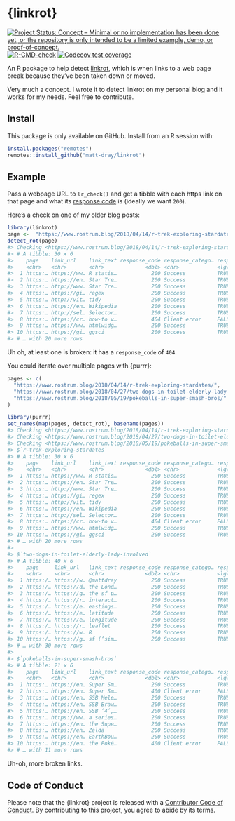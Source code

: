 
<!-- README.md is generated from README.Rmd. Please edit that file -->

# {linkrot}

<!-- badges: start -->

[![Project Status: Concept – Minimal or no implementation has been done
yet, or the repository is only intended to be a limited example, demo,
or
proof-of-concept.](https://www.repostatus.org/badges/latest/concept.svg)](https://www.repostatus.org/#concept)
[![R-CMD-check](https://github.com/matt-dray/linkrot/workflows/R-CMD-check/badge.svg)](https://github.com/matt-dray/linkrot/actions)
[![Codecov test
coverage](https://codecov.io/gh/matt-dray/linkrot/branch/main/graph/badge.svg)](https://codecov.io/gh/matt-dray/linkrot?branch=main)
<!-- badges: end -->

An R package to help detect
[linkrot](https://en.wikipedia.org/wiki/Link_rot), which is when links
to a web page break because they’ve been taken down or moved.

Very much a concept. I wrote it to detect linkrot on my personal blog
and it works for my needs. Feel free to contribute.

## Install

This package is only available on GitHub. Install from an R session
with:

``` r
install.packages("remotes")
remotes::install_github("matt-dray/linkrot")
```

## Example

Pass a webpage URL to `lr_check()` and get a tibble with each https link
on that page and what its [response
code](https://developer.mozilla.org/en-US/docs/Web/HTTP/Status) is
(ideally we want `200`).

Here’s a check on one of my older blog posts:

``` r
library(linkrot)
page <-  "https://www.rostrum.blog/2018/04/14/r-trek-exploring-stardates/"
detect_rot(page)
#> Checking <https://www.rostrum.blog/2018/04/14/r-trek-exploring-stardates/> ..............................
#> # A tibble: 30 x 6
#>    page    link_url    link_text response_code response_catego… response_success
#>    <chr>   <chr>       <chr>             <dbl> <chr>            <lgl>           
#>  1 https:… https://ww… R statis…           200 Success          TRUE            
#>  2 https:… https://en… Star Tre…           200 Success          TRUE            
#>  3 https:… http://www… Star Tre…           200 Success          TRUE            
#>  4 https:… https://gi… regex               200 Success          TRUE            
#>  5 https:… http://vit… tidy                200 Success          TRUE            
#>  6 https:… https://en… Wikipedia           200 Success          TRUE            
#>  7 https:… http://sel… Selector…           200 Success          TRUE            
#>  8 https:… https://cr… how-to v…           404 Client error     FALSE           
#>  9 https:… https://ww… htmlwidg…           200 Success          TRUE            
#> 10 https:… https://gi… ggsci               200 Success          TRUE            
#> # … with 20 more rows
```

Uh oh, at least one is broken: it has a `response_code` of `404`.

You could iterate over multiple pages with {purrr}:

``` r
pages <- c(
  "https://www.rostrum.blog/2018/04/14/r-trek-exploring-stardates/",
  "https://www.rostrum.blog/2018/04/27/two-dogs-in-toilet-elderly-lady-involved/",
  "https://www.rostrum.blog/2018/05/19/pokeballs-in-super-smash-bros/"
)

library(purrr)
set_names(map(pages, detect_rot), basename(pages))
#> Checking <https://www.rostrum.blog/2018/04/14/r-trek-exploring-stardates/> ..............................
#> Checking <https://www.rostrum.blog/2018/04/27/two-dogs-in-toilet-elderly-lady-involved/> ........................................
#> Checking <https://www.rostrum.blog/2018/05/19/pokeballs-in-super-smash-bros/> .....................
#> $`r-trek-exploring-stardates`
#> # A tibble: 30 x 6
#>    page    link_url    link_text response_code response_catego… response_success
#>    <chr>   <chr>       <chr>             <dbl> <chr>            <lgl>           
#>  1 https:… https://ww… R statis…           200 Success          TRUE            
#>  2 https:… https://en… Star Tre…           200 Success          TRUE            
#>  3 https:… http://www… Star Tre…           200 Success          TRUE            
#>  4 https:… https://gi… regex               200 Success          TRUE            
#>  5 https:… http://vit… tidy                200 Success          TRUE            
#>  6 https:… https://en… Wikipedia           200 Success          TRUE            
#>  7 https:… http://sel… Selector…           200 Success          TRUE            
#>  8 https:… https://cr… how-to v…           404 Client error     FALSE           
#>  9 https:… https://ww… htmlwidg…           200 Success          TRUE            
#> 10 https:… https://gi… ggsci               200 Success          TRUE            
#> # … with 20 more rows
#> 
#> $`two-dogs-in-toilet-elderly-lady-involved`
#> # A tibble: 40 x 6
#>    page     link_url   link_text response_code response_catego… response_success
#>    <chr>    <chr>      <chr>             <dbl> <chr>            <lgl>           
#>  1 https:/… https://w… @mattdray           200 Success          TRUE            
#>  2 https:/… https://d… the Lond…           200 Success          TRUE            
#>  3 https:/… https://g… the sf p…           200 Success          TRUE            
#>  4 https:/… https://r… interact…           200 Success          TRUE            
#>  5 https:/… https://e… eastings…           200 Success          TRUE            
#>  6 https:/… https://e… latitude            200 Success          TRUE            
#>  7 https:/… https://e… longitude           200 Success          TRUE            
#>  8 https:/… https://r… leaflet             200 Success          TRUE            
#>  9 https:/… https://w… R                   200 Success          TRUE            
#> 10 https:/… https://g… sf (‘sim…           200 Success          TRUE            
#> # … with 30 more rows
#> 
#> $`pokeballs-in-super-smash-bros`
#> # A tibble: 21 x 6
#>    page    link_url    link_text response_code response_catego… response_success
#>    <chr>   <chr>       <chr>             <dbl> <chr>            <lgl>           
#>  1 https:… https://en… Super Sm…           200 Success          TRUE            
#>  2 https:… https://en… Super Sm…           400 Client error     FALSE           
#>  3 https:… https://en… SSB Mele…           200 Success          TRUE            
#>  4 https:… https://en… SSB Braw…           200 Success          TRUE            
#>  5 https:… https://en… SSB ‘4’,…           200 Success          TRUE            
#>  6 https:… https://ww… a series…           200 Success          TRUE            
#>  7 https:… https://en… the Supe…           200 Success          TRUE            
#>  8 https:… https://en… Zelda               200 Success          TRUE            
#>  9 https:… https://en… EarthBou…           200 Success          TRUE            
#> 10 https:… https://en… the Poké…           400 Client error     FALSE           
#> # … with 11 more rows
```

Uh-oh, more broken links.

## Code of Conduct

Please note that the {linkrot} project is released with a [Contributor
Code of
Conduct](https://contributor-covenant.org/version/2/0/CODE_OF_CONDUCT.html).
By contributing to this project, you agree to abide by its terms.
